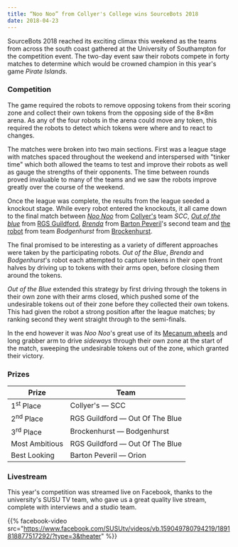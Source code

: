 ```yaml
---
title: “Noo Noo” from Collyer's College wins SourceBots 2018
date: 2018-04-23
---
```


SourceBots 2018 reached its exciting climax this weekend as the teams from
across the south coast gathered at the University of Southampton for the
competition event. The two-day event saw their robots compete in forty matches
to determine which would be crowned champion in this year's game
_Pirate Islands_.

<!--more-->

### Competition

The game required the robots to remove opposing tokens from their scoring zone
and collect their own tokens from the opposing side of the 8×8m arena. As any of
the four robots in the arena could move any token, this required the robots to
detect which tokens were where and to react to changes.

The matches were broken into two main sections. First was a league stage with
matches spaced throughout the weekend and interspersed with "tinker time" which
both allowed the teams to test and improve their robots as well as gauge the
strengths of their opponents. The time between rounds proved invaluable to many
of the teams and we saw the robots improve greatly over the course of the
weekend.

Once the league was complete, the results from the league seeded a knockout
stage. While every robot entered the knockouts, it all came down to the final
match between _[Noo Noo][CLY-robot-image]_ from [Collyer's][collyers] team
_SCC_, _[Out of the blue][RGS-robot-image]_ from [RGS Guildford][rgs-guildford],
_[Brenda][BPV2-robot-image]_ from [Barton Peveril][barton-peveril]'s second team
and [the robot][BRK-robot-image] from team _Bodgenhurst_ from
[Brockenhurst][brockenhurst].

[barton-peveril]: https://www.barton-peveril.ac.uk/
[brockenhurst]: https://www.brock.ac.uk/
[collyers]: http://www.collyers.ac.uk/
[rgs-guildford]: https://www.rgs-guildford.co.uk/

[BPV2-robot-image]: /img/robots-2018/BPV2.jpg
[BRK-robot-image]: /img/robots-2018/BRK.jpg
[CLY-robot-image]: /img/robots-2018/CLY.jpg
[RGS-robot-image]: /img/robots-2018/RGS.jpg

The final promised to be interesting as a variety of different approaches were
taken by the participating robots. _Out of the Blue_, _Brenda_ and
_Bodgenhurst_'s robot each attempted to capture tokens in their open front
halves by driving up to tokens with their arms open, before closing them around
the tokens.

_Out of the Blue_ extended this strategy by first driving through the tokens in
their own zone with their arms closed, which pushed some of the undesirable
tokens out of their zone before they collected their own tokens. This had given
the robot a strong position after the league matches; by ranking second they
went straight through to the semi-finals.

In the end however it was _Noo Noo_'s great use of its [Mecanum
wheels][mecanum-wheels] and long grabber arm to drive _sideways_ through their
own zone at the start of the match, sweeping the undesirable tokens out of the
zone, which granted their victory.

[mecanum-wheels]: https://en.wikipedia.org/wiki/Mecanum_wheel

### Prizes

| Prize                 | Team                            |
| --------------------- | ------------------------------- |
| 1<sup>st</sup> Place  | Collyer's — SCC                 |
| 2<sup>nd</sup> Place  | RGS Guildford — Out Of The Blue |
| 3<sup>rd</sup> Place  | Brockenhurst — Bodgenhurst      |
| Most Ambitious        | RGS Guildford — Out Of The Blue |
| Best Looking          | Barton Peveril — Orion          |

### Livestream

This year's competition was streamed live on Facebook, thanks to the
university's SUSU TV team, who gave us a great quality live stream, complete
with interviews and a studio team.

{{% facebook-video src="https://www.facebook.com/SUSUtv/videos/vb.159049780794219/1891818877517292/?type=3&theater" %}}
